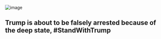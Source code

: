 ![image](https://user-images.githubusercontent.com/50536495/226253391-db295330-21f0-4339-be74-7fee9a8d061d.png)

## Trump is about to be falsely arrested because of the deep state, #StandWithTrump
